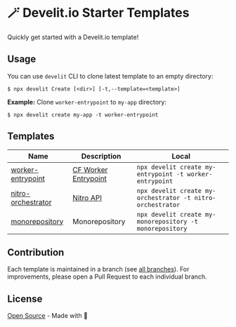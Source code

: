 # 🪄 Develit.io Starter Templates
Quickly get started with a Develit.io template!


## Usage

You can use `develit` CLI to clone latest template to an empty directory:


```sh-session
$ npx develit Create [<dir>] [-t,--template=<template>] 
```

**Example:** Clone `worker-entrypoint` to `my-app` directory:

```sh-session
$ npx develit create my-app -t worker-entrypoint
```

## Templates

| Name                                                                                | Description                                                                                                  | Local                                                      |
|-------------------------------------------------------------------------------------|--------------------------------------------------------------------------------------------------------------|------------------------------------------------------------|
| [worker-entrypoint](https://github.com/develit-io/starter/tree/worker-entrypoint)   | [CF Worker Entrypoint](https://developers.cloudflare.com/workers/runtime-apis/bindings/service-bindings/rpc) | `npx develit create my-entrypoint -t worker-entrypoint`    |
| [nitro-orchestrator](https://github.com/develit-io/starter/tree/nitro-orchestrator) | [Nitro API](https://nitro.build/guide)                                                                       | `npx develit create my-orchestrator -t nitro-orchestrator` | 
| [monorepository](https://github.com/develit-io/starter/tree/monorepository)         | Monorepository                                                                                               | `npx develit create my-monorepository -t monorepository`   |
## Contribution

Each template is maintained in a branch (see [all branches](https://github.com/develit-io/starter/branches)).
For improvements, please open a Pull Request to each individual branch.

## License

[Open Source](./LICENSE.md) - Made with 💚